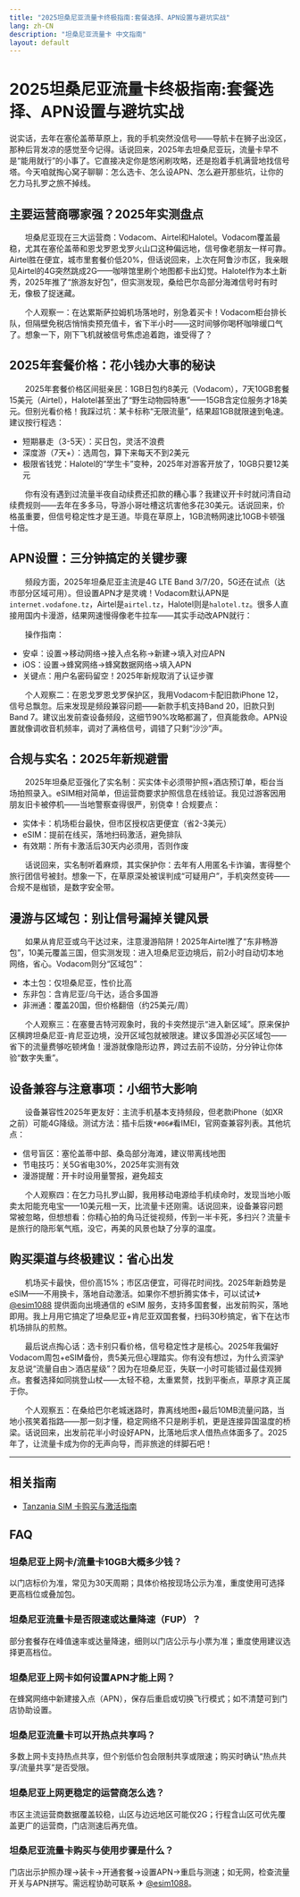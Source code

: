 ```yaml
---
title: "2025坦桑尼亚流量卡终极指南:套餐选择、APN设置与避坑实战"
lang: zh-CN
description: "坦桑尼亚流量卡 中文指南"
layout: default
---
```

# 2025坦桑尼亚流量卡终极指南:套餐选择、APN设置与避坑实战

说实话，去年在塞伦盖蒂草原上，我的手机突然没信号——导航卡在狮子出没区，那种后背发凉的感觉至今记得。话说回来，2025年去坦桑尼亚玩，流量卡早不是“能用就行”的小事了。它直接决定你是悠闲刷攻略，还是抱着手机满营地找信号塔。今天咱就掏心窝子聊聊：怎么选卡、怎么设APN、怎么避开那些坑，让你的乞力马扎罗之旅不掉线。

## 主要运营商哪家强？2025年实测盘点

　　坦桑尼亚现在三大运营商：Vodacom、Airtel和Halotel。Vodacom覆盖最稳，尤其在塞伦盖蒂和恩戈罗恩戈罗火山口这种偏远地，信号像老朋友一样可靠。Airtel胜在便宜，城市里套餐价低20%，但话说回来，上次在阿鲁沙市区，我亲眼见Airtel的4G突然跳成2G——咖啡馆里刷个地图都卡出幻觉。Halotel作为本土新秀，2025年推了“旅游友好包”，但实测发现，桑给巴尔岛部分海滩信号时有时无，像极了捉迷藏。

　　个人观察一：在达累斯萨拉姆机场落地时，别急着买卡！Vodacom柜台排长队，但隔壁免税店悄悄卖预充值卡，省下半小时——这时间够你喝杯咖啡缓口气了。想象一下，刚下飞机就被信号焦虑追着跑，谁受得了？

## 2025年套餐价格：花小钱办大事的秘诀

　　2025年套餐价格区间挺亲民：1GB日包约8美元（Vodacom），7天10GB套餐15美元（Airtel），Halotel甚至出了“野生动物园特惠”——15GB含定位服务才18美元。但别光看价格！我踩过坑：某卡标称“无限流量”，结果超1GB就限速到龟速。建议按行程选：
- 短期暴走（3-5天）：买日包，灵活不浪费
- 深度游（7天+）：选周包，算下来每天不到2美元
- 极限省钱党：Halotel的“学生卡”变种，2025年对游客开放了，10GB只要12美元

　　你有没有遇到过流量半夜自动续费还扣款的糟心事？我建议开卡时就问清自动续费规则——去年在多多马，导游小哥吐槽这坑害他多花30美元。话说回来，价格虽重要，但信号稳定性才是王道。毕竟在草原上，1GB流畅网速比10GB卡顿强十倍。

## APN设置：三分钟搞定的关键步骤

　　频段方面，2025年坦桑尼亚主流是4G LTE Band 3/7/20，5G还在试点（达市部分区域可用）。但设置APN才是灵魂！Vodacom默认APN是`internet.vodafone.tz`，Airtel是`airtel.tz`，Halotel则是`halotel.tz`。很多人直接用国内卡漫游，结果网速慢得像老牛拉车——其实手动改APN就行：

　　操作指南：
  - 安卓：设置→移动网络→接入点名称→新建→填入对应APN
  - iOS：设置→蜂窝网络→蜂窝数据网络→填入APN
  - 关键点：用户名密码留空！2025年新规取消了认证步骤

　　个人观察二：在恩戈罗恩戈罗保护区，我用Vodacom卡配旧款iPhone 12，信号总飘忽。后来发现是频段兼容问题——新款手机支持Band 20，旧款只到Band 7。建议出发前查设备频段，这细节90%攻略都漏了，但真能救命。APN设置就像调收音机频率，调对了满格信号，调错了只剩“沙沙”声。

## 合规与实名：2025年新规避雷

　　2025年坦桑尼亚强化了实名制：买实体卡必须带护照+酒店预订单，柜台当场拍照录入。eSIM相对简单，但运营商要求护照信息在线验证。我见过游客因用朋友旧卡被停机——当地警察查得很严，别侥幸！合规要点：
  - 实体卡：机场柜台最快，但市区授权店更便宜（省2-3美元）
  - eSIM：提前在线买，落地扫码激活，避免排队
  - 有效期：所有卡激活后30天内必须用，否则作废

　　话说回来，实名制听着麻烦，其实保护你：去年有人用匿名卡诈骗，害得整个旅行团信号被封。想象一下，在草原深处被误判成“可疑用户”，手机突然变砖——合规不是枷锁，是数字安全带。

## 漫游与区域包：别让信号漏掉关键风景

　　如果从肯尼亚或乌干达过来，注意漫游陷阱！2025年Airtel推了“东非畅游包”，10美元覆盖三国，但实测发现：进入坦桑尼亚边境后，前2小时自动切本地网络，省心。Vodacom则分“区域包”：
  - 本土包：仅坦桑尼亚，性价比高
  - 东非包：含肯尼亚/乌干达，适合多国游
  - 非洲通：覆盖20国，但价格翻倍（约25美元/周）

　　个人观察三：在塞曼吉特河观象时，我的卡突然提示“进入新区域”。原来保护区横跨坦桑尼亚-肯尼亚边境，没开区域包就被限速。建议多国游必买区域包——省下的流量费够吃顿烤鱼！漫游就像隐形边界，跨过去前不设防，分分钟让你体验“数字失重”。

## 设备兼容与注意事项：小细节大影响

　　设备兼容性2025年更友好：主流手机基本支持频段，但老款iPhone（如XR之前）可能4G降级。测试方法：插卡后拨`*#06#`看IMEI，官网查兼容列表。其他坑点：
  - 信号盲区：塞伦盖蒂中部、桑岛部分海滩，建议带离线地图
  - 节电技巧：关5G省电30%，2025年实测有效
  - 漫游提醒：开卡时设用量警报，避免超支

　　个人观察四：在乞力马扎罗山脚，我用移动电源给手机续命时，发现当地小贩卖太阳能充电宝——10美元租一天，比流量卡还刚需。话说回来，设备兼容问题常被忽略，但想想看：你精心拍的角马迁徙视频，传到一半卡死，多扫兴？流量卡是旅行的隐形氧气瓶，没它，再美的风景也缺了分享的温度。

## 购买渠道与终极建议：省心出发

　　机场买卡最快，但价高15%；市区店便宜，可得花时间找。2025年新趋势是eSIM——不用换卡，落地自动激活。如果你不想折腾实体卡，可以试试✈ [@esim1088](https://t.me/s/esim1088) 提供面向出境通信的 eSIM 服务，支持多国套餐，出发前购买，落地即用。我上月用它搞定了坦桑尼亚+肯尼亚双国套餐，扫码30秒搞定，省下在达市机场排队的煎熬。

　　最后说点掏心话：选卡别只看价格，信号稳定性才是核心。2025年我偏好Vodacom周包+eSIM备份，贵5美元但心理踏实。你有没有想过，为什么资深驴友总说“流量自由＞酒店星级”？因为在坦桑尼亚，失联一小时可能错过最佳观狮点。套餐选择如同挑登山杖——太轻不稳，太重累赘，找到平衡点，草原才真正属于你。

　　个人观察五：在桑给巴尔老城迷路时，靠离线地图+最后10MB流量问路，当地小孩笑着指路——那一刻才懂，稳定网络不只是刷手机，更是连接异国温度的桥梁。话说回来，出发前花半小时设好APN，比落地后求人借热点体面多了。2025年了，让流量卡成为你的无声向导，而非旅途的绊脚石吧！

<!-- crosslink -->
---

## 相关指南

- [Tanzania SIM 卡购买与激活指南](https://faciylike.github.io/tanzania-sim-guides)

<!-- BEGIN_TANZANIA_FAQ -->
## FAQ

### 坦桑尼亚上网卡/流量卡10GB大概多少钱？
以门店标价为准，常见为30天周期；具体价格按现场公示为准，重度使用可选择更高档位或叠加包。

### 坦桑尼亚流量卡是否限速或达量降速（FUP）？
部分套餐存在峰值速率或达量降速，细则以门店公示与小票为准；重度使用建议选择更高档位。

### 坦桑尼亚上网卡如何设置APN才能上网？
在蜂窝网络中新建接入点（APN），保存后重启或切换飞行模式；如不清楚可到门店协助设置。

### 坦桑尼亚流量卡可以开热点共享吗？
多数上网卡支持热点共享，但个别低价包会限制共享或限速；购买时确认“热点共享/流量共享”是否受限。

### 坦桑尼亚上网更稳定的运营商怎么选？
市区主流运营商数据覆盖较稳，山区与边远地区可能仅2G；行程含山区可优先覆盖更广的运营商，门店测速后再充值。

### 坦桑尼亚流量卡购买与使用步骤是什么？
门店出示护照办理→装卡→开通套餐→设置APN→重启与测速；如无网，检查流量开关与APN拼写。需远程协助可联系 ✈ [@esim1088](https://t.me/s/esim1088)。

<script type="application/ld+json">
{"@context": "https://schema.org", "@type": "FAQPage", "mainEntity": [{"@type": "Question", "name": "坦桑尼亚上网卡/流量卡10GB大概多少钱？", "acceptedAnswer": {"@type": "Answer", "text": "以门店标价为准，常见为30天周期；具体价格按现场公示为准，重度使用可选择更高档位或叠加包。"}}, {"@type": "Question", "name": "坦桑尼亚流量卡是否限速或达量降速（FUP）？", "acceptedAnswer": {"@type": "Answer", "text": "部分套餐存在峰值速率或达量降速，细则以门店公示与小票为准；重度使用建议选择更高档位。"}}, {"@type": "Question", "name": "坦桑尼亚上网卡如何设置APN才能上网？", "acceptedAnswer": {"@type": "Answer", "text": "在蜂窝网络中新建接入点（APN），保存后重启或切换飞行模式；如不清楚可到门店协助设置。"}}, {"@type": "Question", "name": "坦桑尼亚流量卡可以开热点共享吗？", "acceptedAnswer": {"@type": "Answer", "text": "多数上网卡支持热点共享，但个别低价包会限制共享或限速；购买时确认“热点共享/流量共享”是否受限。"}}, {"@type": "Question", "name": "坦桑尼亚上网更稳定的运营商怎么选？", "acceptedAnswer": {"@type": "Answer", "text": "市区主流运营商数据覆盖较稳，山区与边远地区可能仅2G；行程含山区可优先覆盖更广的运营商，门店测速后再充值。"}}, {"@type": "Question", "name": "坦桑尼亚流量卡购买与使用步骤是什么？", "acceptedAnswer": {"@type": "Answer", "text": "门店出示护照办理→装卡→开通套餐→设置APN→重启与测速；如无网，检查流量开关与APN拼写。需远程协助可联系 ✈ @esim1088。"}}]}
</script>
<!-- END_TANZANIA_FAQ -->
